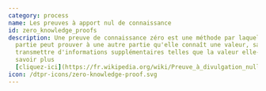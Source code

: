 ```yaml
---
category: process
name: Les preuves à apport nul de connaissance
id: zero_knowledge_proofs
description: Une preuve de connaissance zéro est une méthode par laquelle une
  partie peut prouver à une autre partie qu'elle connaît une valeur, sans
  transmettre d'informations supplémentaires telles que la valeur elle-même. En
  savoir plus
  [cliquez-ici](https://fr.wikipedia.org/wiki/Preuve_à_divulgation_nulle_de_connaissance)
icon: /dtpr-icons/zero-knowledge-proof.svg
---
```

